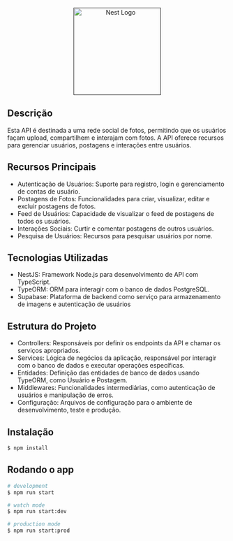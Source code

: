 <p align="center">
  <a href="" target="blank"><img src="https://zavxbzloccalzprhjzkt.supabase.co/storage/v1/object/public/lenslink/logo-lens-link.png" width="200" alt="Nest Logo" /></a>
</p>




## Descrição

Esta API é destinada a uma rede social de fotos, permitindo que os usuários façam upload, compartilhem e interajam com fotos. A API oferece recursos para gerenciar usuários, postagens e interações entre usuários.

## Recursos Principais

* Autenticação de Usuários: Suporte para registro, login e gerenciamento de contas de usuário.
* Postagens de Fotos: Funcionalidades para criar, visualizar, editar e excluir postagens de fotos.
* Feed de Usuários: Capacidade de visualizar o feed de postagens de todos os usuários.
* Interações Sociais: Curtir e comentar postagens de outros usuários.
* Pesquisa de Usuários: Recursos para pesquisar usuários por nome.

## Tecnologias Utilizadas

* NestJS: Framework Node.js para desenvolvimento de API com TypeScript.
* TypeORM: ORM para interagir com o banco de dados PostgreSQL.
* Supabase: Plataforma de backend como serviço para armazenamento de imagens e autenticação de usuários

## Estrutura do Projeto

* Controllers: Responsáveis por definir os endpoints da API e chamar os serviços apropriados.
* Services: Lógica de negócios da aplicação, responsável por interagir com o banco de dados e executar operações específicas.
* Entidades: Definição das entidades de banco de dados usando TypeORM, como Usuário e Postagem.
* Middlewares: Funcionalidades intermediárias, como autenticação de usuários e manipulação de erros.
* Configuração: Arquivos de configuração para o ambiente de desenvolvimento, teste e produção.

## Instalação

```bash
$ npm install
```

## Rodando o app

```bash
# development
$ npm run start

# watch mode
$ npm run start:dev

# production mode
$ npm run start:prod
```
